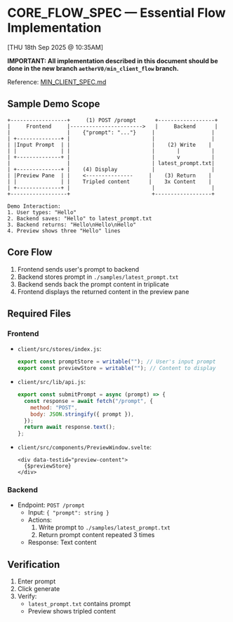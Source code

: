 # CORE_FLOW_SPEC — Essential Flow Implementation

[THU 18th Sep 2025 @ 10:35AM]

**IMPORTANT: All implementation described in this document should be done in the new branch `aetherV0/min_client_flow` branch.**

Reference: [MIN_CLIENT_SPEC.md](MIN_CLIENT_SPEC.md)

## Sample Demo Scope

```
+------------------+     (1) POST /prompt      +------------------+
|     Frontend     |----------------------->   |     Backend      |
|                  |    {"prompt": "..."}     |                  |
| +--------------+ |                          |                  |
| |Input Prompt  | |                          |    (2) Write    |
| |              | |                          |       |          |
| +--------------+ |                          |       v          |
|                  |                          | latest_prompt.txt|
| +--------------+ |    (4) Display           |                  |
| |Preview Pane  | |    <---------------     |    (3) Return    |
| |              | |    Tripled content      |    3x Content    |
| +--------------+ |                          |                  |
+------------------+                          +------------------+

Demo Interaction:
1. User types: "Hello"
2. Backend saves: "Hello" to latest_prompt.txt
3. Backend returns: "Hello\nHello\nHello"
4. Preview shows three "Hello" lines
```

## Core Flow

1. Frontend sends user's prompt to backend
2. Backend stores prompt in `./samples/latest_prompt.txt`
3. Backend sends back the prompt content in triplicate
4. Frontend displays the returned content in the preview pane

## Required Files

### Frontend

- `client/src/stores/index.js`:

  ```js
  export const promptStore = writable(""); // User's input prompt
  export const previewStore = writable(""); // Content to display
  ```

- `client/src/lib/api.js`:

  ```js
  export const submitPrompt = async (prompt) => {
    const response = await fetch("/prompt", {
      method: "POST",
      body: JSON.stringify({ prompt }),
    });
    return await response.text();
  };
  ```

- `client/src/components/PreviewWindow.svelte`:
  ```svelte
  <div data-testid="preview-content">
    {$previewStore}
  </div>
  ```

### Backend

- Endpoint: `POST /prompt`
  - Input: `{ "prompt": string }`
  - Actions:
    1. Write prompt to `./samples/latest_prompt.txt`
    2. Return prompt content repeated 3 times
  - Response: Text content

## Verification

1. Enter prompt
2. Click generate
3. Verify:
   - `latest_prompt.txt` contains prompt
   - Preview shows tripled content
